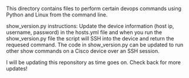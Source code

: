 This directory contains files to perform certain devops commands using Python and Linux from the command line.  

show_version.py instructions:
Update the device information (host ip, username, password) in the hosts.yml file and when you run the show_version.py file the script will SSH into the device and return the requesed command.  The code in show_version.py can be updated to run other show commands on a Cisco device over an SSH session. 

I will be updating this reponsitory as time goes on.  Check back for more updates! 

